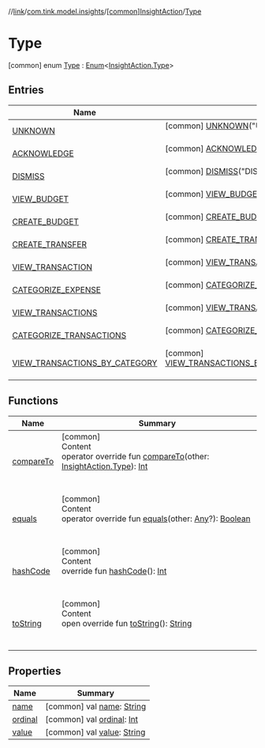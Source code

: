 //[link](../../../index.md)/[com.tink.model.insights](../../index.md)/[[common]InsightAction](../index.md)/[Type](index.md)



# Type  
 [common] enum [Type](index.md) : [Enum](https://kotlinlang.org/api/latest/jvm/stdlib/kotlin/-enum/index.html)<[InsightAction.Type](index.md)>    


## Entries  
  
|  Name|  Summary| 
|---|---|
| <a name="com.tink.model.insights/InsightAction.Type.UNKNOWN///PointingToDeclaration/"></a>[UNKNOWN](-u-n-k-n-o-w-n/index.md)| <a name="com.tink.model.insights/InsightAction.Type.UNKNOWN///PointingToDeclaration/"></a> [common] [UNKNOWN](-u-n-k-n-o-w-n/index.md)("UNKNOWN")  <br>   <br>
| <a name="com.tink.model.insights/InsightAction.Type.ACKNOWLEDGE///PointingToDeclaration/"></a>[ACKNOWLEDGE](-a-c-k-n-o-w-l-e-d-g-e/index.md)| <a name="com.tink.model.insights/InsightAction.Type.ACKNOWLEDGE///PointingToDeclaration/"></a> [common] [ACKNOWLEDGE](-a-c-k-n-o-w-l-e-d-g-e/index.md)("ACKNOWLEDGE")  <br>   <br>
| <a name="com.tink.model.insights/InsightAction.Type.DISMISS///PointingToDeclaration/"></a>[DISMISS](-d-i-s-m-i-s-s/index.md)| <a name="com.tink.model.insights/InsightAction.Type.DISMISS///PointingToDeclaration/"></a> [common] [DISMISS](-d-i-s-m-i-s-s/index.md)("DISMISS")  <br>   <br>
| <a name="com.tink.model.insights/InsightAction.Type.VIEW_BUDGET///PointingToDeclaration/"></a>[VIEW_BUDGET](-v-i-e-w_-b-u-d-g-e-t/index.md)| <a name="com.tink.model.insights/InsightAction.Type.VIEW_BUDGET///PointingToDeclaration/"></a> [common] [VIEW_BUDGET](-v-i-e-w_-b-u-d-g-e-t/index.md)("VIEW_BUDGET")  <br>   <br>
| <a name="com.tink.model.insights/InsightAction.Type.CREATE_BUDGET///PointingToDeclaration/"></a>[CREATE_BUDGET](-c-r-e-a-t-e_-b-u-d-g-e-t/index.md)| <a name="com.tink.model.insights/InsightAction.Type.CREATE_BUDGET///PointingToDeclaration/"></a> [common] [CREATE_BUDGET](-c-r-e-a-t-e_-b-u-d-g-e-t/index.md)("CREATE_BUDGET")  <br>   <br>
| <a name="com.tink.model.insights/InsightAction.Type.CREATE_TRANSFER///PointingToDeclaration/"></a>[CREATE_TRANSFER](-c-r-e-a-t-e_-t-r-a-n-s-f-e-r/index.md)| <a name="com.tink.model.insights/InsightAction.Type.CREATE_TRANSFER///PointingToDeclaration/"></a> [common] [CREATE_TRANSFER](-c-r-e-a-t-e_-t-r-a-n-s-f-e-r/index.md)("CREATE_TRANSFER")  <br>   <br>
| <a name="com.tink.model.insights/InsightAction.Type.VIEW_TRANSACTION///PointingToDeclaration/"></a>[VIEW_TRANSACTION](-v-i-e-w_-t-r-a-n-s-a-c-t-i-o-n/index.md)| <a name="com.tink.model.insights/InsightAction.Type.VIEW_TRANSACTION///PointingToDeclaration/"></a> [common] [VIEW_TRANSACTION](-v-i-e-w_-t-r-a-n-s-a-c-t-i-o-n/index.md)("VIEW_TRANSACTION")  <br>   <br>
| <a name="com.tink.model.insights/InsightAction.Type.CATEGORIZE_EXPENSE///PointingToDeclaration/"></a>[CATEGORIZE_EXPENSE](-c-a-t-e-g-o-r-i-z-e_-e-x-p-e-n-s-e/index.md)| <a name="com.tink.model.insights/InsightAction.Type.CATEGORIZE_EXPENSE///PointingToDeclaration/"></a> [common] [CATEGORIZE_EXPENSE](-c-a-t-e-g-o-r-i-z-e_-e-x-p-e-n-s-e/index.md)("CATEGORIZE_EXPENSE")  <br>   <br>
| <a name="com.tink.model.insights/InsightAction.Type.VIEW_TRANSACTIONS///PointingToDeclaration/"></a>[VIEW_TRANSACTIONS](-v-i-e-w_-t-r-a-n-s-a-c-t-i-o-n-s/index.md)| <a name="com.tink.model.insights/InsightAction.Type.VIEW_TRANSACTIONS///PointingToDeclaration/"></a> [common] [VIEW_TRANSACTIONS](-v-i-e-w_-t-r-a-n-s-a-c-t-i-o-n-s/index.md)("VIEW_TRANSACTIONS")  <br>   <br>
| <a name="com.tink.model.insights/InsightAction.Type.CATEGORIZE_TRANSACTIONS///PointingToDeclaration/"></a>[CATEGORIZE_TRANSACTIONS](-c-a-t-e-g-o-r-i-z-e_-t-r-a-n-s-a-c-t-i-o-n-s/index.md)| <a name="com.tink.model.insights/InsightAction.Type.CATEGORIZE_TRANSACTIONS///PointingToDeclaration/"></a> [common] [CATEGORIZE_TRANSACTIONS](-c-a-t-e-g-o-r-i-z-e_-t-r-a-n-s-a-c-t-i-o-n-s/index.md)("CATEGORIZE_TRANSACTIONS")  <br>   <br>
| <a name="com.tink.model.insights/InsightAction.Type.VIEW_TRANSACTIONS_BY_CATEGORY///PointingToDeclaration/"></a>[VIEW_TRANSACTIONS_BY_CATEGORY](-v-i-e-w_-t-r-a-n-s-a-c-t-i-o-n-s_-b-y_-c-a-t-e-g-o-r-y/index.md)| <a name="com.tink.model.insights/InsightAction.Type.VIEW_TRANSACTIONS_BY_CATEGORY///PointingToDeclaration/"></a> [common] [VIEW_TRANSACTIONS_BY_CATEGORY](-v-i-e-w_-t-r-a-n-s-a-c-t-i-o-n-s_-b-y_-c-a-t-e-g-o-r-y/index.md)("VIEW_TRANSACTIONS_BY_CATEGORY")  <br>   <br>


## Functions  
  
|  Name|  Summary| 
|---|---|
| <a name="kotlin/Enum/compareTo/#com.tink.model.insights.InsightAction.Type/PointingToDeclaration/"></a>[compareTo](-v-i-e-w_-t-r-a-n-s-a-c-t-i-o-n-s_-b-y_-c-a-t-e-g-o-r-y/index.md#%5Bkotlin%2FEnum%2FcompareTo%2F%23com.tink.model.insights.InsightAction.Type%2FPointingToDeclaration%2F%5D%2FFunctions%2F1135467963)| <a name="kotlin/Enum/compareTo/#com.tink.model.insights.InsightAction.Type/PointingToDeclaration/"></a>[common]  <br>Content  <br>operator override fun [compareTo](-v-i-e-w_-t-r-a-n-s-a-c-t-i-o-n-s_-b-y_-c-a-t-e-g-o-r-y/index.md#%5Bkotlin%2FEnum%2FcompareTo%2F%23com.tink.model.insights.InsightAction.Type%2FPointingToDeclaration%2F%5D%2FFunctions%2F1135467963)(other: [InsightAction.Type](index.md)): [Int](https://kotlinlang.org/api/latest/jvm/stdlib/kotlin/-int/index.html)  <br><br><br>
| <a name="kotlin/Enum/equals/#kotlin.Any?/PointingToDeclaration/"></a>[equals](../../../com.tink.model.transfer/[common]-signable-operation/-type/-u-n-k-n-o-w-n/index.md#%5Bkotlin%2FEnum%2Fequals%2F%23kotlin.Any%3F%2FPointingToDeclaration%2F%5D%2FFunctions%2F1135467963)| <a name="kotlin/Enum/equals/#kotlin.Any?/PointingToDeclaration/"></a>[common]  <br>Content  <br>operator override fun [equals](../../../com.tink.model.transfer/[common]-signable-operation/-type/-u-n-k-n-o-w-n/index.md#%5Bkotlin%2FEnum%2Fequals%2F%23kotlin.Any%3F%2FPointingToDeclaration%2F%5D%2FFunctions%2F1135467963)(other: [Any](https://kotlinlang.org/api/latest/jvm/stdlib/kotlin/-any/index.html)?): [Boolean](https://kotlinlang.org/api/latest/jvm/stdlib/kotlin/-boolean/index.html)  <br><br><br>
| <a name="kotlin/Enum/hashCode/#/PointingToDeclaration/"></a>[hashCode](../../../com.tink.model.transfer/[common]-signable-operation/-type/-u-n-k-n-o-w-n/index.md#%5Bkotlin%2FEnum%2FhashCode%2F%23%2FPointingToDeclaration%2F%5D%2FFunctions%2F1135467963)| <a name="kotlin/Enum/hashCode/#/PointingToDeclaration/"></a>[common]  <br>Content  <br>override fun [hashCode](../../../com.tink.model.transfer/[common]-signable-operation/-type/-u-n-k-n-o-w-n/index.md#%5Bkotlin%2FEnum%2FhashCode%2F%23%2FPointingToDeclaration%2F%5D%2FFunctions%2F1135467963)(): [Int](https://kotlinlang.org/api/latest/jvm/stdlib/kotlin/-int/index.html)  <br><br><br>
| <a name="kotlin/Enum/toString/#/PointingToDeclaration/"></a>[toString](../../../com.tink.model.transfer/[common]-signable-operation/-type/-u-n-k-n-o-w-n/index.md#%5Bkotlin%2FEnum%2FtoString%2F%23%2FPointingToDeclaration%2F%5D%2FFunctions%2F1135467963)| <a name="kotlin/Enum/toString/#/PointingToDeclaration/"></a>[common]  <br>Content  <br>open override fun [toString](../../../com.tink.model.transfer/[common]-signable-operation/-type/-u-n-k-n-o-w-n/index.md#%5Bkotlin%2FEnum%2FtoString%2F%23%2FPointingToDeclaration%2F%5D%2FFunctions%2F1135467963)(): [String](https://kotlinlang.org/api/latest/jvm/stdlib/kotlin/-string/index.html)  <br><br><br>


## Properties  
  
|  Name|  Summary| 
|---|---|
| <a name="com.tink.model.insights/InsightAction.Type/name/#/PointingToDeclaration/"></a>[name](index.md#%5Bcom.tink.model.insights%2FInsightAction.Type%2Fname%2F%23%2FPointingToDeclaration%2F%5D%2FProperties%2F1135467963)| <a name="com.tink.model.insights/InsightAction.Type/name/#/PointingToDeclaration/"></a> [common] val [name](index.md#%5Bcom.tink.model.insights%2FInsightAction.Type%2Fname%2F%23%2FPointingToDeclaration%2F%5D%2FProperties%2F1135467963): [String](https://kotlinlang.org/api/latest/jvm/stdlib/kotlin/-string/index.html)   <br>
| <a name="com.tink.model.insights/InsightAction.Type/ordinal/#/PointingToDeclaration/"></a>[ordinal](index.md#%5Bcom.tink.model.insights%2FInsightAction.Type%2Fordinal%2F%23%2FPointingToDeclaration%2F%5D%2FProperties%2F1135467963)| <a name="com.tink.model.insights/InsightAction.Type/ordinal/#/PointingToDeclaration/"></a> [common] val [ordinal](index.md#%5Bcom.tink.model.insights%2FInsightAction.Type%2Fordinal%2F%23%2FPointingToDeclaration%2F%5D%2FProperties%2F1135467963): [Int](https://kotlinlang.org/api/latest/jvm/stdlib/kotlin/-int/index.html)   <br>
| <a name="com.tink.model.insights/InsightAction.Type/value/#/PointingToDeclaration/"></a>[value](value.md)| <a name="com.tink.model.insights/InsightAction.Type/value/#/PointingToDeclaration/"></a> [common] val [value](value.md): [String](https://kotlinlang.org/api/latest/jvm/stdlib/kotlin/-string/index.html)   <br>

